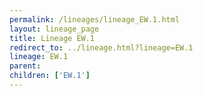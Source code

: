 ```yaml
---
permalink: /lineages/lineage_EW.1.html
layout: lineage_page
title: Lineage EW.1
redirect_to: ../lineage.html?lineage=EW.1
lineage: EW.1
parent: 
children: ['EW.1']
---
```

